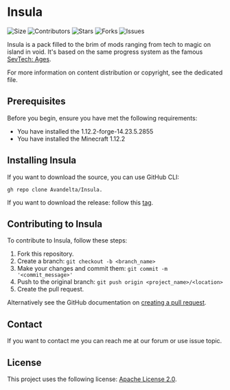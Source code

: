 # Insula

![Size](https://img.shields.io/github/repo-size/Avandelta/Insula)
![Contributors](https://img.shields.io/github/contributors/Avandelta/Insula) 
![Stars](https://img.shields.io/github/stars/Avandelta/Insula?style=social) 
![Forks](https://img.shields.io/github/forks/Avandelta/Insula?style=social) 
![Issues](https://img.shields.io/github/issues/Avandelta/Insula?logo=github&style=social)

Insula is a pack filled to the brim of mods ranging from tech to magic on island in void. It's based on the same progress system as the famous [SevTech: Ages](https://www.curseforge.com/minecraft/modpacks/sevtech-ages).

For more information on content distribution or copyright, see the dedicated file.

## Prerequisites

Before you begin, ensure you have met the following requirements:

- You have installed the 1.12.2-forge-14.23.5.2855
- You have installed the Minecraft 1.12.2

## Installing Insula

If you want to download the source, you can use GitHub CLI:

`gh repo clone Avandelta/Insula.`

If you want to download the release: follow this [tag](https://github.com/Avandelta/Insula/releases/latest/download/6524398b036c170db89f92be8403ef9b.zip).

## Contributing to Insula

To contribute to Insula, follow these steps:

1. Fork this repository.
2. Create a branch: `git checkout -b <branch_name>`
3. Make your changes and commit them: `git commit -m '<commit_message>'`
4. Push to the original branch: `git push origin <project_name>/<location>`
5. Create the pull request.

Alternatively see the GitHub documentation on [creating a pull request](https://help.github.com/en/github/collaborating-with-issues-and-pull-requests/creating-a-pull-request).

## Contact

If you want to contact me you can reach me at our forum or use issue topic.

## License

This project uses the following license: [Apache License 2.0](https://spdx.org/licenses/Apache-2.0.html).
